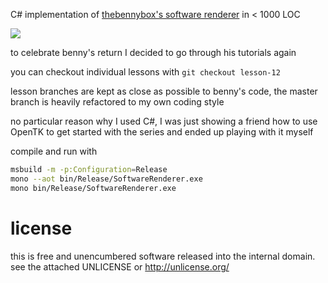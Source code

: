 C# implementation of [thebennybox's software renderer][1] in < 1000 LOC

![](https://i.imgur.com/8hKZiP0.png)

to celebrate benny's return I decided to go through his tutorials again

you can checkout individual lessons with ```git checkout lesson-12```

lesson branches are kept as close as possible to benny's code, the master
branch is heavily refactored to my own coding style

no particular reason why I used C#, I was just showing a friend how to use
OpenTK to get started with the series and ended up playing with it myself

compile and run with
```sh
msbuild -m -p:Configuration=Release
mono --aot bin/Release/SoftwareRenderer.exe
mono bin/Release/SoftwareRenderer.exe
```

# license
this is free and unencumbered software released into the internal domain.
see the attached UNLICENSE or http://unlicense.org/

[1]: https://www.youtube.com/playlist?list=PLEETnX-uPtBUbVOok816vTl1K9vV1GgH5
